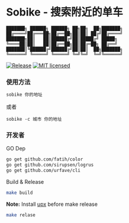 # Sobike - 搜索附近的单车

```text
███████╗ ██████╗ ██████╗ ██╗██╗  ██╗███████╗
██╔════╝██╔═══██╗██╔══██╗██║██║ ██╔╝██╔════╝
███████╗██║   ██║██████╔╝██║█████╔╝ █████╗  
╚════██║██║   ██║██╔══██╗██║██╔═██╗ ██╔══╝  
███████║╚██████╔╝██████╔╝██║██║  ██╗███████╗
╚══════╝ ╚═════╝ ╚═════╝ ╚═╝╚═╝  ╚═╝╚══════╝
```

[![Release][1]][2] [![MIT licensed][3]][4]

[1]: https://img.shields.io/badge/release-v0.1-brightgreen.svg
[2]: https://github.com/playniuniu/go-sobike/releases
[3]: https://img.shields.io/dub/l/vibe-d.svg
[4]: LICENSE

### 使用方法

```bash
sobike 你的地址
```

或者

```
sobike -c 城市 你的地址
```

### 开发者

GO Dep

```bash
go get github.com/fatih/color
go get github.com/sirupsen/logrus
go get github.com/urfave/cli
```

Build & Release

```bash
make build
```

**Note:** Install [upx](https://upx.github.io/) before make release

```bash
make relase
```
